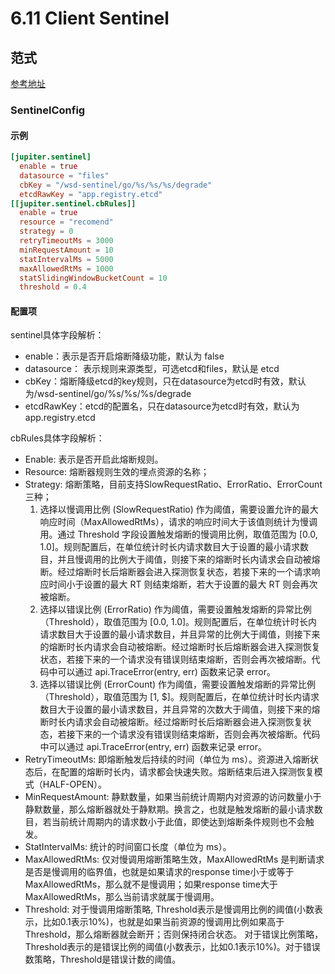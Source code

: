 # 6.11 Client Sentinel

## 范式

[参考地址](https://github.com/douyu/jupiter-examples/blob/main/sentinel/config.toml)

### SentinelConfig

#### 示例

```toml
[jupiter.sentinel]
  enable = true
  datasource = "files"
  cbKey = "/wsd-sentinel/go/%s/%s/%s/degrade"
  etcdRawKey = "app.registry.etcd"
[[jupiter.sentinel.cbRules]]
  enable = true
  resource = "recomend"
  strategy = 0
  retryTimeoutMs = 3000
  minRequestAmount = 10
  statIntervalMs = 5000
  maxAllowedRtMs = 1000
  statSlidingWindowBucketCount = 10
  threshold = 0.4
```

#### 配置项

sentinel具体字段解析：

- enable：表示是否开启熔断降级功能，默认为 false
- datasource： 表示规则来源类型，可选etcd和files，默认是 etcd
- cbKey：熔断降级etcd的key规则，只在datasource为etcd时有效，默认为/wsd-sentinel/go/%s/%s/%s/degrade
- etcdRawKey：etcd的配置名，只在datasource为etcd时有效，默认为app.registry.etcd

cbRules具体字段解析：

- Enable: 表示是否开启此熔断规则。
- Resource: 熔断器规则生效的埋点资源的名称；
- Strategy: 熔断策略，目前支持SlowRequestRatio、ErrorRatio、ErrorCount三种；
  1. 选择以慢调用比例 (SlowRequestRatio) 作为阈值，需要设置允许的最大响应时间（MaxAllowedRtMs），请求的响应时间大于该值则统计为慢调用。通过 Threshold 字段设置触发熔断的慢调用比例，取值范围为 [0.0, 1.0]。规则配置后，在单位统计时长内请求数目大于设置的最小请求数目，并且慢调用的比例大于阈值，则接下来的熔断时长内请求会自动被熔断。经过熔断时长后熔断器会进入探测恢复状态，若接下来的一个请求响应时间小于设置的最大 RT 则结束熔断，若大于设置的最大 RT 则会再次被熔断。
  2. 选择以错误比例 (ErrorRatio) 作为阈值，需要设置触发熔断的异常比例（Threshold），取值范围为 [0.0, 1.0]。规则配置后，在单位统计时长内请求数目大于设置的最小请求数目，并且异常的比例大于阈值，则接下来的熔断时长内请求会自动被熔断。经过熔断时长后熔断器会进入探测恢复状态，若接下来的一个请求没有错误则结束熔断，否则会再次被熔断。代码中可以通过 api.TraceError(entry, err) 函数来记录 error。
  3. 选择以错误比例 (ErrorCount) 作为阈值，需要设置触发熔断的异常比例（Threshold），取值范围为 [1, $]。规则配置后，在单位统计时长内请求数目大于设置的最小请求数目，并且异常的次数大于阈值，则接下来的熔断时长内请求会自动被熔断。经过熔断时长后熔断器会进入探测恢复状态，若接下来的一个请求没有错误则结束熔断，否则会再次被熔断。代码中可以通过 api.TraceError(entry, err) 函数来记录 error。
- RetryTimeoutMs: 即熔断触发后持续的时间（单位为 ms）。资源进入熔断状态后，在配置的熔断时长内，请求都会快速失败。熔断结束后进入探测恢复模式（HALF-OPEN）。
- MinRequestAmount: 静默数量，如果当前统计周期内对资源的访问数量小于静默数量，那么熔断器就处于静默期。换言之，也就是触发熔断的最小请求数目，若当前统计周期内的请求数小于此值，即使达到熔断条件规则也不会触发。
- StatIntervalMs: 统计的时间窗口长度（单位为 ms）。
- MaxAllowedRtMs: 仅对慢调用熔断策略生效，MaxAllowedRtMs 是判断请求是否是慢调用的临界值，也就是如果请求的response time小于或等于MaxAllowedRtMs，那么就不是慢调用；如果response time大于MaxAllowedRtMs，那么当前请求就属于慢调用。
- Threshold: 对于慢调用熔断策略, Threshold表示是慢调用比例的阈值(小数表示，比如0.1表示10%)，也就是如果当前资源的慢调用比例如果高于Threshold，那么熔断器就会断开；否则保持闭合状态。 对于错误比例策略，Threshold表示的是错误比例的阈值(小数表示，比如0.1表示10%)。对于错误数策略，Threshold是错误计数的阈值。
